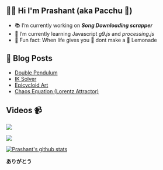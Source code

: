 ## 👨‍🔬 Hi I'm Prashant (aka Pacchu 🎍)


- 📚 I’m currently working on ***Song Downloading scrapper***
- 🔭 I’m currently learning Javascript *g9.js* and *processing.js*
- 🍫 Fun fact: When life gives you 🍋 dont make a 🧃 Lemonade

## 📙 Blog Posts

- [Double Pendulum](https://vonneumannscientia.pythonanywhere.com/post/26/)
- [IK Solver](https://vonneumannscientia.pythonanywhere.com/post/25)
- [Epicycloid Art](https://vonneumannscientia.pythonanywhere.com/post/23/)
- [Chaos Equation (Lorentz Attractor)](https://vonneumannscientia.pythonanywhere.com/post/7/)

## Videos 📹

[![](http://img.youtube.com/vi/uxhYk_R3CXQ/0.jpg)](http://www.youtube.com/watch?v=uxhYk_R3CXQ "")

[![](http://img.youtube.com/vi/cvX9ChUPW5M/0.jpg)](http://www.youtube.com/watch?v=cvX9ChUPW5M "")

[![Prashant's github stats](https://github-readme-stats.vercel.app/api?username=itspacchu&theme=dracula)](https://github.com/itspacchu/github-readme-stats)


**ありがとう**




